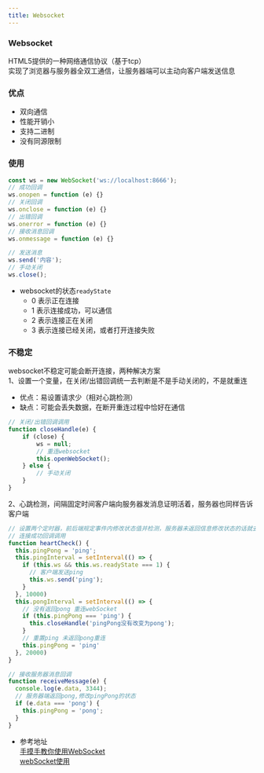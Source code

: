 ```yaml
---
title: Websocket
---
```


### Websocket
HTML5提供的一种网络通信协议（基于tcp）   
实现了浏览器与服务器全双工通信，让服务器端可以主动向客户端发送信息

### 优点
- 双向通信
- 性能开销小
- 支持二进制
- 没有同源限制

### 使用
```js
const ws = new WebSocket('ws://localhost:8666');
// 成功回调
ws.onopen = function (e) {}
// 关闭回调
ws.onclose = function (e) {}
// 出错回调
ws.onerror = function (e) {}
// 接收消息回调
ws.onmessage = function (e) {}

// 发送消息
ws.send('内容');
// 手动关闭
ws.close();
```

- websocket的状态```readyState```
  - 0 表示正在连接
  - 1 表示连接成功，可以通信
  - 2 表示连接正在关闭
  - 3 表示连接已经关闭，或者打开连接失败

### 不稳定
websocket不稳定可能会断开连接，两种解决方案   
1、设置一个变量，在关闭/出错回调统一去判断是不是手动关闭的，不是就重连
* 优点：易设置请求少（相对心跳检测）
* 缺点：可能会丢失数据，在断开重连过程中恰好在通信
```js
// 关闭/出错回调调用
function closeHandle(e) {
    if (close) {
        ws = null;
        // 重连websocket
        this.openWebSocket();
    } else {
        // 手动关闭
    }
}
```
2、心跳检测，间隔固定时间客户端向服务器发消息证明活着，服务器也同样告诉客户端
```js
// 设置两个定时器，前后端规定事件内修改状态值并检测，服务器未返回信息修改状态的话就去重连
// 连接成功回调调用
function heartCheck() {
  this.pingPong = 'ping';
  this.pingInterval = setInterval(() => {
    if (this.ws && this.ws.readyState === 1) {
      // 客户端发送ping
      this.ws.send('ping');
    }
  }, 10000)
  this.pongInterval = setInterval(() => {
    // 没有返回pong 重连webSocket
    if (this.pingPong === 'ping') {
      this.closeHandle('pingPong没有改变为pong');
    }
    // 重置ping 未返回pong重连
    this.pingPong = 'ping'
  }, 20000)
}

// 接收服务器消息回调
function receiveMessage(e) {
  console.log(e.data, 3344);
  // 服务器端返回pong,修改pingPong的状态
  if (e.data === 'pong') {
    this.pingPong = 'pong';
  }
}
```

- 参考地址   
[手摸手教你使用WebSocket](https://juejin.cn/post/6844903698498322439)   
[webSocket使用](https://juejin.cn/post/6988052281627246606)
